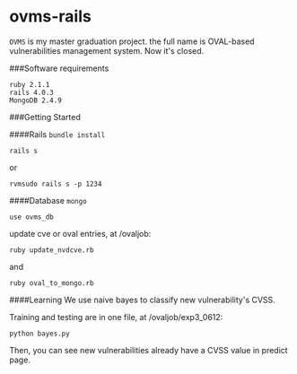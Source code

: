 ovms-rails
===========

`OVMS` is my master graduation project. the full name is OVAL-based vulnerabilities management system. Now it's closed.

###Software requirements
	
	ruby 2.1.1
	rails 4.0.3
	MongoDB 2.4.9

###Getting Started
	
####Rails
`bundle install`

`rails s`

or

`rvmsudo rails s -p 1234`

####Database
`mongo`

`use ovms_db`

update cve or oval entries, at /ovaljob:

`ruby update_nvdcve.rb`

and 

`ruby oval_to_mongo.rb`

####Learning
We use naive bayes to classify new vulnerability's CVSS.

Training and testing are in one file, at /ovaljob/exp3_0612:

`python bayes.py`

Then, you can see new vulnerabilities already have a CVSS value in predict page.
